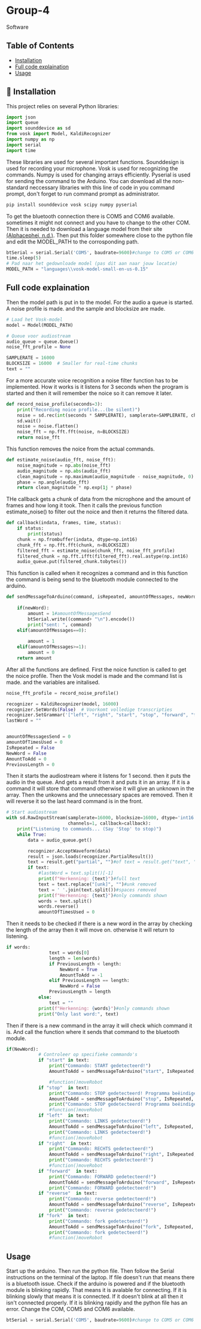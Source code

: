 # Group-4
Software

## Table of Contents
- [Installation](#installation)
- [Full code explaination](#FullCodeExplaination)
- [Usage](#usage)

## 🧰 Installation

This project relies on several Python libraries:

```python
import json
import queue
import sounddevice as sd
from vosk import Model, KaldiRecognizer
import numpy as np
import serial
import time
```
These libraries are used for several important functions. Sounddesign is used for recording your microphone. Vosk is used for recognizing the commands. Numpy is used for changing arrays efficiently. Pyserial is used for sending the command to the Arduino. You can download all the non-standard neccessary libraries with this line of code in you command prompt, don't forget to run command prompt as administrator.

```cmd
pip install sounddevice vosk scipy numpy pyserial
```

To get the bluetooth connection there is COM5 and COM6 available. sometimes it might not connect and you have to change to the other COM.
Then it is needed to download a language model from their site [(Alphacephei, n.d.)](https://alphacephei.com/vosk/models). Then put this folder somewhere close to the python file and edit the MODEL_PATH to the corrosponding path.
```python
btSerial = serial.Serial('COM5', baudrate=9600)#change to COM5 or COM6 if not working
time.sleep(5)
# Pad naar het gedownloade model (pas dit aan naar jouw locatie)
MODEL_PATH = "languages\\vosk-model-small-en-us-0.15"
```

## Full code explaination

Then the model path is put in to the model. For the audio a queue is started. A noise profile is made. and the sample and blocksize are made.
```python
# Laad het Vosk-model
model = Model(MODEL_PATH)

# Queue voor audiostream
audio_queue = queue.Queue()
noise_fft_profile = None

SAMPLERATE = 16000
BLOCKSIZE = 16000  # Smaller for real-time chunks
text = ""
```

For a more accurate voice recognition a noise filter function has to be implemented. How it works is it listens for 3 seconds when the program is started and then it will remember the noice so it can remove it later.
```python
def record_noise_profile(seconds=3):
    print("Recording noice profile...(be silent)")
    noise = sd.rec(int(seconds * SAMPLERATE), samplerate=SAMPLERATE, channels=1, dtype='int16')
    sd.wait()
    noise = noise.flatten()
    noise_fft = np.fft.fft(noise, n=BLOCKSIZE)
    return noise_fft
```
This function removes the noice from the actual commands.
```python
def estimate_noise(audio_fft, noise_fft):
    noise_magnitude = np.abs(noise_fft)
    audio_magnitude = np.abs(audio_fft)
    clean_magnitude = np.maximum(audio_magnitude - noise_magnitude, 0)
    phase = np.angle(audio_fft)
    return clean_magnitude * np.exp(1j * phase)
```

THe callback gets a chunk of data from the microphone and the amount of frames and how long it took. Then it calls the previous function estimate_noise() to filter out the noice and then it returns the filtered data.
```python
def callback(indata, frames, time, status):
    if status:
        print(status)
    chunk = np.frombuffer(indata, dtype=np.int16)
    chunk_fft = np.fft.fft(chunk, n=BLOCKSIZE)
    filtered_fft = estimate_noise(chunk_fft, noise_fft_profile)
    filtered_chunk = np.fft.ifft(filtered_fft).real.astype(np.int16)
    audio_queue.put(filtered_chunk.tobytes())
```

This function is called when it recognizes a command and in this function the command is being send to the bluetooth module connected to the arduino.
```python
def sendMessageToArduino(command, isRepeated, amountOfMessages, newWord):
    
    if(newWord):
        amount = 1#amountOfMessagesSend
        btSerial.write((command+ "\n").encode())
        print("sent: ", command)
    elif(amountOfMessages==0):
        
        amount = 1
    elif(amountOfMessages>=1):
        amount = 0
    return amount
```
After all the functions are defined. First the noice function is called to get the noice profile. Then the Vosk model is made and the command list is made. and the variables are initalised.
```python
noise_fft_profile = record_noise_profile()

recognizer = KaldiRecognizer(model, 16000)
recognizer.SetWords(False)  # Voorkomt volledige transcripties
recognizer.SetGrammar('["left", "right", "start", "stop", "forward", "fork", "reverse", "[unk]"]')
lastWord = ""


amountOfMessagesSend = 0
amountOfTimesUsed = 0
IsRepeated = False
NewWord = False
AmountToAdd = 0
PreviousLength = 0
```
Then it starts the audiostream where it listens for 1 second. then it puts the audio in the queue. And gets a result from it and puts it in an array. If it is a command it will store that command otherwise  it will give an unknown in the array. Then the unkowns and the unnecessary spaces are removed. Then it will reverse it so the last heard command is in the front.
```python
# Start audiostream
with sd.RawInputStream(samplerate=16000, blocksize=16000, dtype='int16',
                       channels=1, callback=callback):
    print("Listening to commands... (Say 'Stop' to stop)")
    while True:
        data = audio_queue.get()

        recognizer.AcceptWaveform(data)
        result = json.loads(recognizer.PartialResult())
        text = result.get("partial", "")#of text = result.get("text", "").strip()
        if text:
            #lastWord = text.split()[-1]
            print(f"Herkenning: {text}")#full text
            text = text.replace("[unk]", "")#unk removed
            text = ' '.join(text.split())#spaces removed
            print(f"Herkenning: {text}")#only commands shown
            words = text.split()
            words.reverse()
            amountOfTimesUsed = 0 
```
Then it needs to be checked if there is a new word in the array by checking the length of the array then it will move on. otherwise it will return to listening.
```python
if words:
                text = words[0]
                length = len(words)
                if PreviousLength < length:
                    NewWord = True
                    AmountToAdd = -1
                elif PreviousLength == length:
                    NewWord = False
                PreviousLength = length
            else:
                text = ""
            print(f"Herkenning: {words}")#only commands shown
            print("Only last word:", text)
```
Then if there is a new command in the array it will check which command it is. And call the function where it sends that command to the bluetooth module.
```python
if(NewWord):
            # Controleer op specifieke commando's
            if "start" in text:
                print("Commando: START gedetecteerd!")
                AmountToAdd = sendMessageToArduino("start", IsRepeated, amountOfMessagesSend, NewWord)

                #function()moveRobot
            if "stop"  in text:
                print("Commando: STOP gedetecteerd! Programma beëindigen...")
                AmountToAdd = sendMessageToArduino("stop", IsRepeated, amountOfMessagesSend, NewWord)
                print("Commando: STOP gedetecteerd! Programma beëindigen...")
                #function()moveRobot
            if "left"  in text:
                print("Commando: LINKS gedetecteerd!")
                AmountToAdd = sendMessageToArduino("left", IsRepeated, amountOfMessagesSend, NewWord)
                print("Commando: LINKS gedetecteerd!")
                #function()moveRobot
            if "right"  in text:
                print("Commando: RECHTS gedetecteerd!")
                AmountToAdd = sendMessageToArduino("right", IsRepeated, amountOfMessagesSend, NewWord)
                print("Commando: RECHTS gedetecteerd!")
                #function()moveRobot
            if "forward"  in text:
                print("Commando: FORWARD gedetecteerd!")
                AmountToAdd = sendMessageToArduino("forward", IsRepeated, amountOfMessagesSend, NewWord)
                print("Commando: FORWARD gedetecteerd!")
            if "reverse"  in text:
                print("Commando: reverse gedetecteerd!")
                AmountToAdd = sendMessageToArduino("reverse", IsRepeated, amountOfMessagesSend, NewWord)
                print("Commando: reverse gedetecteerd!")
            if "fork"  in text:
                print("Commando: fork gedetecteerd!")
                AmountToAdd = sendMessageToArduino("fork", IsRepeated, amountOfMessagesSend, NewWord)
                print("Commando: fork gedetecteerd!")
                #function()moveRobot
```

## Usage

Start up the arduino. Then run the python file. Then follow the Serial instructions on the terminal of the laptop. If file doesn't run that means there is a bluetooth issue. Check if the arduino is powered and if the bluetooth module is blinking rapidly. That means it is avalable for connecting. If it is blinking slowly that means it is connected. If it doesn't blink at all then it isn't connected properly. If it is blinking rapidly and the python file has an error. Change the COM, COM5 and COM6 available.
```python
btSerial = serial.Serial('COM5', baudrate=9600)#change to COM5 or COM6 if not working
```
